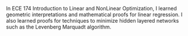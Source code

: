 In ECE 174 Introduction to Linear and NonLinear Optimization, I learned geometric interpretations and mathematical proofs for linear regression. I also learned proofs for techniques to minimize hidden layered networks such as the Levenberg Marquadt algorithm.
